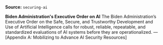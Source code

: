 **Source:** `securing-ai`

**Biden Administration's Executive Order on AI**
The Biden Administration’s Executive Order on the Safe, Secure, and Trustworthy Development and Use of Artificial Intelligence calls for robust, reliable, repeatable, and standardized evaluations of AI systems before they are operationalized. — [Appendix A: Mobilizing to Advance AI Security Resources]
